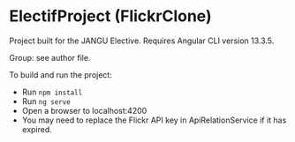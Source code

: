# ElectifProject (FlickrClone)

Project built for the JANGU Elective. Requires Angular CLI version 13.3.5.

Group: see author file.

To build and run the project:

- Run `npm install`
- Run `ng serve`
- Open a browser to localhost:4200
- You may need to replace the Flickr API key in ApiRelationService if it has expired.


